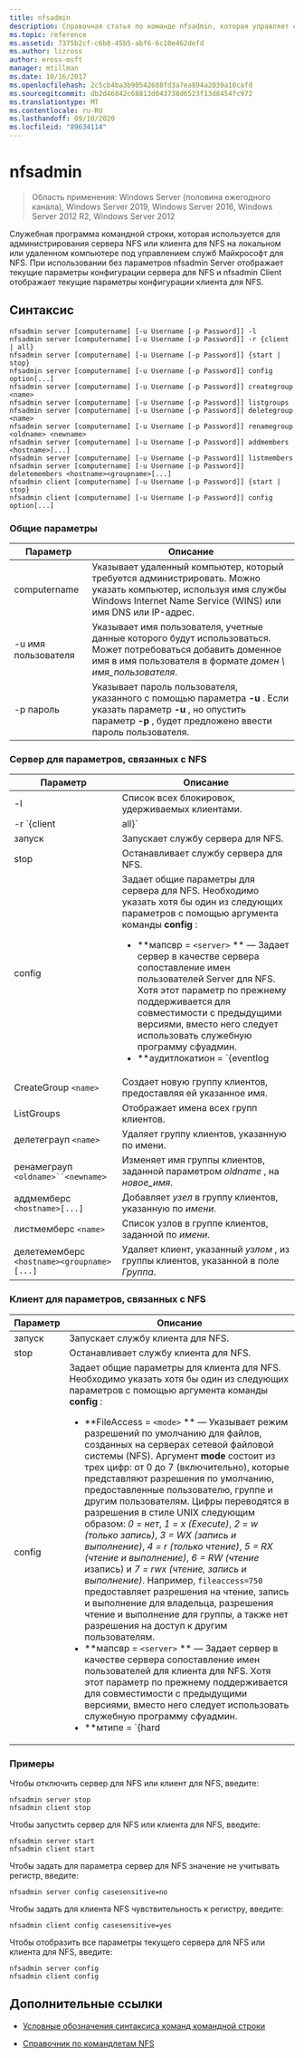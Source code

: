 ```yaml
---
title: nfsadmin
description: Справочная статья по команде nfsadmin, которая управляет сервером для NFS и клиентом для NFS.
ms.topic: reference
ms.assetid: 7375b2cf-c6b8-45b5-abf6-6c10e462defd
ms.author: lizross
author: eross-msft
manager: mtillman
ms.date: 10/16/2017
ms.openlocfilehash: 2c5cb4ba3b90542688fd3a7ea894a2039a10cafd
ms.sourcegitcommit: db2d46842c68813d043738d6523f13d8454fc972
ms.translationtype: MT
ms.contentlocale: ru-RU
ms.lasthandoff: 09/10/2020
ms.locfileid: "89634114"
---
```

# <a name="nfsadmin"></a>nfsadmin

> Область применения: Windows Server (половина ежегодного канала), Windows Server 2019, Windows Server 2016, Windows Server 2012 R2, Windows Server 2012

Служебная программа командной строки, которая используется для администрирования сервера NFS или клиента для NFS на локальном или удаленном компьютере под управлением служб Майкрософт для NFS. При использовании без параметров nfsadmin Server отображает текущие параметры конфигурации сервера для NFS и nfsadmin Client отображает текущие параметры конфигурации клиента для NFS.

## <a name="syntax"></a>Синтаксис

```
nfsadmin server [computername] [-u Username [-p Password]] -l
nfsadmin server [computername] [-u Username [-p Password]] -r {client | all}
nfsadmin server [computername] [-u Username [-p Password]] {start | stop}
nfsadmin server [computername] [-u Username [-p Password]] config option[...]
nfsadmin server [computername] [-u Username [-p Password]] creategroup <name>
nfsadmin server [computername] [-u Username [-p Password]] listgroups
nfsadmin server [computername] [-u Username [-p Password]] deletegroup <name>
nfsadmin server [computername] [-u Username [-p Password]] renamegroup <oldname> <newname>
nfsadmin server [computername] [-u Username [-p Password]] addmembers <hostname>[...]
nfsadmin server [computername] [-u Username [-p Password]] listmembers
nfsadmin server [computername] [-u Username [-p Password]] deletemembers <hostname><groupname>[...]
nfsadmin client [computername] [-u Username [-p Password]] {start | stop}
nfsadmin client [computername] [-u Username [-p Password]] config option[...]
```

### <a name="general-parameters"></a>Общие параметры

| Параметр | Описание |
| --------- | ----------- |
| computername | Указывает удаленный компьютер, который требуется администрировать. Можно указать компьютер, используя имя службы Windows Internet Name Service (WINS) или имя DNS или IP-адрес. |
| -u имя пользователя | Указывает имя пользователя, учетные данные которого будут использоваться. Может потребоваться добавить доменное имя в имя пользователя в формате *домен \ имя_пользователя*. |
| -p пароль | Указывает пароль пользователя, указанного с помощью параметра **-u** . Если указать параметр **-u** , но опустить параметр **-p** , будет предложено ввести пароль пользователя. |

### <a name="server-for-nfs-related-parameters"></a>Сервер для параметров, связанных с NFS

| Параметр | Описание |
| --------- | ----------- |
| -l | Список всех блокировок, удерживаемых клиентами. |
| -r `{client|all}` | Освобождает блокировки, удерживаемые клиентом, или, если все они указаны, всеми клиентами. |
| запуск | Запускает службу сервера для NFS. |
| stop | Останавливает службу сервера для NFS. |
| config | Задает общие параметры для сервера для NFS. Необходимо указать хотя бы один из следующих параметров с помощью аргумента команды **config** :<ul><li>**мапсвр = `<server>` ** — Задает сервер в качестве сервера сопоставление имен пользователей Server для NFS. Хотя этот параметр по прежнему поддерживается для совместимости с предыдущими версиями, вместо него следует использовать служебную программу сфуадмин.</li><li>**аудитлокатион = `{eventlog|file|both|none}` ** — Указывает, будут ли события проверяться и где будут записываться события. Требуется один из следующих аргументов:<ul><li>**EventLog** — указывает, что события аудита будут записываться только в журнал приложений Просмотр событий.</li><li>**файл** — указывает, что события аудита будут записываться только в файл, заданный параметром `config fname` .</li><li>**both** — указывает, что события аудита будут записываться в журнал приложений Просмотр событий, а также в файл, указанный параметром `config fname` .</li><li>**нет** — указывает, что события не подлежат аудиту.</li></ul><li>**fname = `<file>` ** — Задает файл, указанный параметром file, в качестве файла аудита. Значение по умолчанию — **%сфудир%\лог \\ нфссвр. log**.</li><li>**fsize = `<size>` ** — Задает максимальный размер файла аудита в мегабайтах. По умолчанию максимальный размер равен **7 МБ**.</li><li>**`audit=[+|-]mount [+|-]read [+|-]write [+|-]create [+|-]delete [+|-]locking [+|-]all`** — Указывает события для записи в журнал. Чтобы начать запись в журнал события, введите знак плюса ( **+** ) перед именем события; чтобы отключить запись в журнал события, введите знак минус ( **-** ) перед именем события. Если знак не указан, **+** принимается знак. Не используйте **ALL** с любым другим именем события.</li><li>**локкпериод = `<seconds>` ** — Указывает время в секундах, в течение которого сервер для NFS будет ожидать освобождения блокировок после того, как подключение к серверу для NFS было потеряно, а затем повторно установлено или после перезапуска службы сервера для NFS.</li><li>**портмаппротокол = `{TCP|UDP|TCP+UDP}` ** — Указывает, какие транспортные протоколы поддерживает сопоставление портов. Значение по умолчанию — **TCP + UDP**.</li><li>**маунтпротокол = `{TCP|UDP|TCP+UDP}` ** — Указывает, какие транспортные протоколы поддерживают подключение. Значение по умолчанию — **TCP + UDP**.</li><li>**нфспротокол = `{TCP|UDP|TCP+UDP}` ** — Указывает, какие транспортные протоколы поддерживает NFS. Значение по умолчанию — **TCP + UDP** .</li><li>**нлмпротокол = `{TCP|UDP|TCP+UDP}` ** — Указывает, какие транспортные протоколы поддерживает диспетчер сетевых блокировок (NLM). Значение по умолчанию — **TCP + UDP**.</li><li>**нсмпротокол = `{TCP|UDP|TCP+UDP}` ** — Указывает, какие транспортные протоколы поддерживает диспетчер состояния сети (NSM). Значение по умолчанию — **TCP + UDP**.</li><li>**enableV3 = `{yes|no}` ** — Указывает, будут ли поддерживаться протоколы NFS версии 3. Значение по умолчанию — **Да**.</li><li>**реневаус = `{yes|no}` ** — Указывает, требуется ли повторная проверка подлинности клиентских подключений после периода, указанного в параметре config реневаусинтервал. Значение по умолчанию — **нет**.</li><li>**реневаусинтервал = `<seconds>` ** — Указывает количество секунд, которое должно пройти до принудительной повторной проверки подлинности клиента, если `config renewauth` для параметра задано значение **Да**. Значение по умолчанию — **600 секунд**.</li><li>**диркаче = `<size>` ** — Указывает размер кэша каталога в килобайтах. Число, указанное как size, должно быть кратно 4 в диапазоне от 4 до 128. Размер кэша каталога по умолчанию составляет **128 КБ**.</li><li>**транслатионфиле = `<file>` ** — Указывает файл, содержащий сведения о сопоставлении для замены символов в именах файлов при их перемещении из файловых систем на основе Windows в UNIX. Если файл не указан, то преобразование символов в имени файла отключено. Если значение **транслатионфиле** изменено, необходимо перезапустить сервер, чтобы изменения вступили в силу.</li><li>**дотфилешидден = `{yes|no}` ** — Указывает, будут ли файлы с именами, начинающимися с точки (.), помечаться как скрытые в файловой системе Windows и, следовательно, скрыты от клиентов NFS. Значение по умолчанию — **нет**.</li><li>**касесенситивелукупс = `{yes|no}` ** — Указывает, учитывается ли регистр при поиске в каталоге (требуется точное соответствие регистру символов).<p>Кроме того, необходимо отключить учет регистра ядра Windows для поддержки имен файлов, учитывающих регистр. Для поддержки учета регистра измените значение **DWORD** раздела реестра `HKLM\SYSTEM\CurrentControlSet\Control\Session Manager\kernel` на **0**.</li><li>**нтфскасе = `{lower|upper|preserve}` ** — Указывает, будет ли регистр символов в именах файлов в файловой системе NTFS возвращаться в нижнем регистре, в верхнем регистре или в форме, хранящейся в каталоге. Значение по умолчанию — **Preserve**. Этот параметр нельзя изменить, если для **касесенситивелукупс** задано значение **Да**.</li></ul> |
| CreateGroup `<name>` | Создает новую группу клиентов, предоставляя ей указанное имя. |
| ListGroups | Отображает имена всех групп клиентов. |
| делетеграуп `<name>` | Удаляет группу клиентов, указанную по имени. |
| ренамеграуп `<oldname>``<newname>` | Изменяет имя группы клиентов, заданной параметром *oldname* , на *новое_имя*. |
| аддмемберс `<hostname>[...]` | Добавляет *узел* в группу клиентов, указанную по *имени*. |
| листмемберс `<name>` | Список узлов в группе клиентов, заданной по *имени*. |
| делетемемберс `<hostname><groupname>[...]` | Удаляет клиент, указанный *узлом* , из группы клиентов, указанной в поле *Группа*. |

### <a name="client-for-nfs-related-parameters"></a>Клиент для параметров, связанных с NFS

| Параметр | Описание |
| --------- | ----------- |
| запуск | Запускает службу клиента для NFS. |
| stop | Останавливает службу клиента для NFS. |
| config | Задает общие параметры для клиента для NFS. Необходимо указать хотя бы один из следующих параметров с помощью аргумента команды **config** :<ul><li>**FileAccess = `<mode>` ** — Указывает режим разрешений по умолчанию для файлов, созданных на серверах сетевой файловой системы (NFS). Аргумент **mode** состоит из трех цифр: от 0 до 7 (включительно), которые представляют разрешения по умолчанию, предоставленные пользователю, группе и другим пользователям. Цифры переводятся в разрешения в стиле UNIX следующим образом: *0 = нет*, *1 = x (Execute)*, *2 = w (только запись)*, *3 = WX (запись и выполнение)*, *4 = r (только чтение)*, *5 = RX (чтение и выполнение)*, *6 = RW (чтение и*запись) и *7 = rwx (чтение, запись и выполнение)*. Например, `fileaccess=750` предоставляет разрешения на чтение, запись и выполнение для владельца, разрешения чтение и выполнение для группы, а также нет разрешения на доступ к другим пользователям.</li><li>**мапсвр = `<server>` ** — Задает сервер в качестве сервера сопоставление имен пользователей для клиента для NFS. Хотя этот параметр по прежнему поддерживается для совместимости с предыдущими версиями, вместо него следует использовать служебную программу сфуадмин.</li><li>**мтипе = `{hard|soft}` ** — Указывает тип подключения по умолчанию. Для подключения с жестким подключением клиент для NFS повторяет сбой RPC, пока он не завершится успешно. Для мягкого подключения клиент для NFS возвращает ошибку вызывающему приложению после повторного выполнения вызова, указанного в параметре Retry.</li><li>**Повторная попытка = `<number>` ** — Указывает количество попыток установить подключение для мягкого подключения. Это значение должно быть от 1 до 10 включительно. Значение по умолчанию — **1**.</li><li>**время ожидания `<seconds>` =** — Указывает количество секунд ожидания соединения (удаленный вызов процедуры). Это значение должно быть *0,8*, *0,9*или целым числом от *1 до 60*включительно. Значение по умолчанию — **0,8**.</li><li>**протокол = `{TCP|UDP|TCP+UDP}` ** — Указывает, какие транспортные протоколы поддерживает клиент. Значение по умолчанию — **TCP + UDP**.</li><li>**rsize = `<size>` ** — Задает размер буфера чтения (в килобайтах). Это значение может быть *0,5, 1, 2, 4, 8, 16* или *32*. Значение по умолчанию — **32**.</li><li>**всизе = `<size>` ** — Задает размер буфера записи в килобайтах. Это значение может быть *0,5, 1, 2, 4, 8, 16* или *32*. Значение по умолчанию — **32**.</li><li>**Perf = Default** — восстанавливает следующие параметры производительности для значений по умолчанию, *мтипе*, *Retry*, *timeout*, *rsize*или *всизе*. |

### <a name="examples"></a>Примеры

Чтобы отключить сервер для NFS или клиент для NFS, введите:

```
nfsadmin server stop
nfsadmin client stop
```

Чтобы запустить сервер для NFS или клиента для NFS, введите:

```
nfsadmin server start
nfsadmin client start
```

Чтобы задать для параметра сервер для NFS значение не учитывать регистр, введите:

```
nfsadmin server config casesensitive=no
```

Чтобы задать для клиента NFS чувствительность к регистру, введите:

```
nfsadmin client config casesensitive=yes
```

Чтобы отобразить все параметры текущего сервера для NFS или клиента для NFS, введите:

```
nfsadmin server config
nfsadmin client config
```

## <a name="additional-references"></a>Дополнительные ссылки

- [Условные обозначения синтаксиса команд командной строки](command-line-syntax-key.md)

- [Справочник по командлетам NFS](/powershell/module/nfs)
